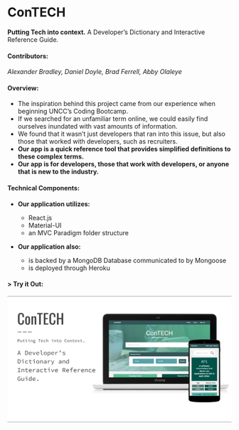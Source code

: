 # ConTECH
__Putting Tech into context.__ A Developer’s Dictionary and Interactive Reference Guide.

#### Contributors:
_Alexander Bradley, Daniel Doyle, Brad Ferrell, Abby Olaleye_

#### Overview:
* The inspiration behind this project came from our experience when beginning UNCC’s Coding Bootcamp. 
* If we searched for an unfamiliar term online, we could easily find ourselves inundated with vast amounts of information.
* We found that it wasn’t just developers that ran into this issue, but also those that worked with developers, such as recruiters.
* __Our app is a quick reference tool that provides simplified definitions to these complex terms.__
* __Our app is for developers, those that work with developers, or anyone that is new to the industry.__

#### Technical Components: 

* __Our application utilizes:__
    * React.js
    * Material-UI
    * an MVC Paradigm folder structure

* __Our application also:__
    * is backed by a MongoDB Database communicated to by Mongoose
    * is deployed through Heroku

#### > __Try it Out:__
[![conTECH](contech2.png)](https://contech-app.herokuapp.com/)
